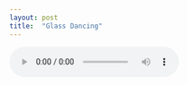 ```yaml
---
layout: post
title:  "Glass Dancing"
---
```


<audio controls="controls" autoplay>
    <source src="{{ "/assets/glass-dancing.m4a" | absolute_path}}" type="audio/mp4" >
</audio>
